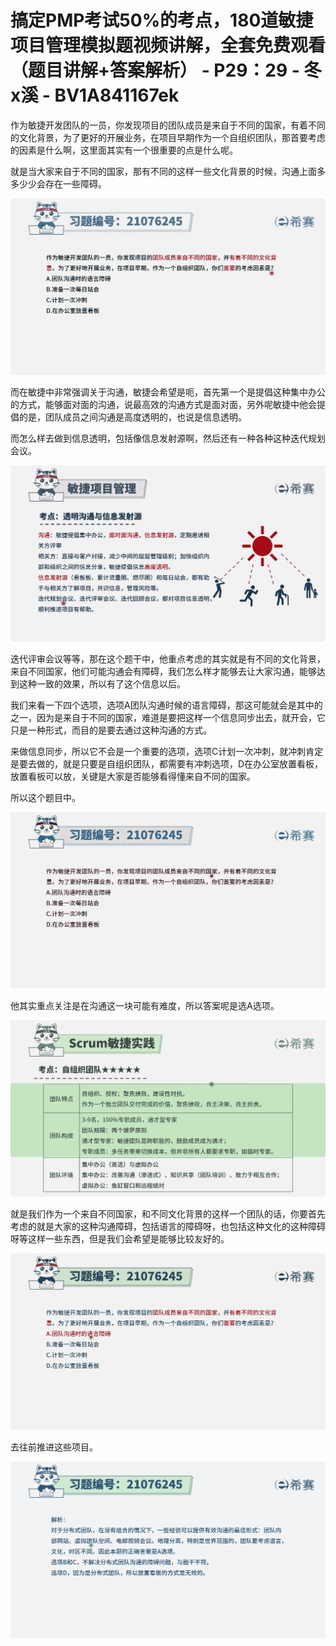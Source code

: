 # 搞定PMP考试50%的考点，180道敏捷项目管理模拟题视频讲解，全套免费观看（题目讲解+答案解析） - P29：29 - 冬x溪 - BV1A841167ek

作为敏捷开发团队的一员，你发现项目的团队成员是来自于不同的国家，有着不同的文化背景，为了更好的开展业务，在项目早期作为一个自组织团队，那首要考虑的因素是什么啊，这里面其实有一个很重要的点是什么呢。

就是当大家来自于不同的国家，那有不同的这样一些文化背景的时候，沟通上面多多少少会存在一些障碍。

![](img/465b0db15b690f966a6d26d600220999_1.png)

而在敏捷中非常强调关于沟通，敏捷会希望是呃，首先第一个是提倡这种集中办公的方式，能够面对面的沟通，说最高效的沟通方式是面对面，另外呢敏捷中他会提倡的是，团队成员之间沟通是高度透明的，也说是信息透明。

而怎么样去做到信息透明，包括像信息发射源啊，然后还有一种各种这种迭代规划会议。

![](img/465b0db15b690f966a6d26d600220999_3.png)

迭代评审会议等等，那在这个题干中，他重点考虑的其实就是有不同的文化背景，来自不同国家，他们可能沟通会有障碍，我们怎么样才能够去让大家沟通，能够达到这种一致的效果，所以有了这个信息以后。

我们来看一下四个选项，选项A团队沟通时候的语言障碍，那这可能就会是其中的之一，因为是来自于不同的国家，难道是要把这样一个信息同步出去，就开会，它只是一种形式，而目的是要去通过这种沟通的方式。

来做信息同步，所以它不会是一个重要的选项，选项C计划一次冲刺，就冲刺肯定是要去做的，就是只要是自组织团队，都需要有冲刺选项，D在办公室放置看板，放置看板可以放，关键是大家是否能够看得懂来自不同的国家。

所以这个题目中。

![](img/465b0db15b690f966a6d26d600220999_5.png)

他其实重点关注是在沟通这一块可能有难度，所以答案呢是选A选项。

![](img/465b0db15b690f966a6d26d600220999_7.png)

就是我们作为一个来自不同国家，和不同文化背景的这样一个团队的话，你要首先考虑的就是大家的这种沟通障碍，包括语言的障碍呀，也包括这种文化的这种障碍呀等这样一些东西，但是我们会希望是能够比较友好的。



![](img/465b0db15b690f966a6d26d600220999_9.png)

去往前推进这些项目。

![](img/465b0db15b690f966a6d26d600220999_11.png)